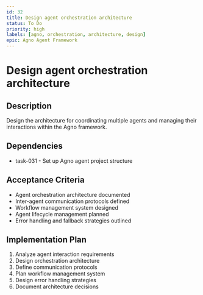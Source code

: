 ```yaml
---
id: 32
title: Design agent orchestration architecture
status: To Do
priority: high
labels: [agno, orchestration, architecture, design]
epic: Agno Agent Framework
---
```


# Design agent orchestration architecture

## Description
Design the architecture for coordinating multiple agents and managing their interactions within the Agno framework.

## Dependencies
- task-031 - Set up Agno agent project structure

## Acceptance Criteria
- Agent orchestration architecture documented
- Inter-agent communication protocols defined
- Workflow management system designed
- Agent lifecycle management planned
- Error handling and fallback strategies outlined

## Implementation Plan
1. Analyze agent interaction requirements
2. Design orchestration architecture
3. Define communication protocols
4. Plan workflow management system
5. Design error handling strategies
6. Document architecture decisions